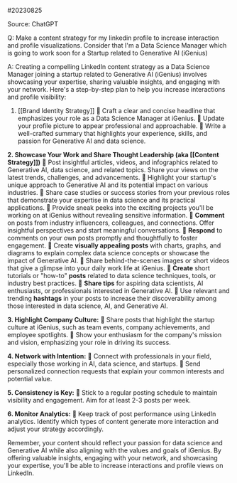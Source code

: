 #20230825

Source: ChatGPT

Q: Make a content strategy for my linkedin profile to increase interaction and profile visualizations. Consider that I'm a Data Science Manager which is going to work soon for a Startup related to Generative AI (iGenius)

A: Creating a compelling LinkedIn content strategy as a Data Science Manager joining a startup related to Generative AI (iGenius) involves showcasing your expertise, sharing valuable insights, and engaging with your network. Here's a step-by-step plan to help you increase interactions and profile visibility:

1. [[Brand Identity Strategy]]
   🔲 Craft a clear and concise headline that emphasizes your role as a Data Science Manager at iGenius.
   🔲 Update your profile picture to appear professional and approachable.
   🔲 Write a well-crafted summary that highlights your experience, skills, and passion for Generative AI and data science.

**2. Showcase Your Work and Share Thought Leadership (aka [[Content Strategy]])**
   🔲 Post insightful articles, videos, and infographics related to Generative AI, data science, and related topics. Share your views on the latest trends, challenges, and advancements.
   🔲 Highlight your startup's unique approach to Generative AI and its potential impact on various industries.
   🔲 Share case studies or success stories from your previous roles that demonstrate your expertise in data science and its practical applications.
   🔲 Provide sneak peeks into the exciting projects you'll be working on at iGenius without revealing sensitive information.
   🔲 **Comment** on posts from industry influencers, colleagues, and connections. Offer insightful perspectives and start meaningful conversations.
   🔲 **Respond** to comments on your own posts promptly and thoughtfully to foster engagement.
   🔲 Create **visually appealing posts** with charts, graphs, and diagrams to explain complex data science concepts or showcase the impact of Generative AI.
   🔲 Share behind-the-scenes images or short videos that give a glimpse into your daily work life at iGenius.
   🔲 **Create** short tutorials or "how-to" **posts** related to data science techniques, tools, or industry best practices.
   🔲 **Share tips** for aspiring data scientists, AI enthusiasts, or professionals interested in Generative AI.
   🔲 Use relevant and trending **hashtags** in your posts to increase their discoverability among those interested in data science, AI, and Generative AI.

**3. Highlight Company Culture:**
   🔲 Share posts that highlight the startup culture at iGenius, such as team events, company achievements, and employee spotlights.
   🔲 Show your enthusiasm for the company's mission and vision, emphasizing your role in driving its success.
   

**4. Network with Intention:**
   🔲 Connect with professionals in your field, especially those working in AI, data science, and startups.
   🔲 Send personalized connection requests that explain your common interests and potential value.

**5. Consistency is Key:**
   🔲 Stick to a regular posting schedule to maintain visibility and engagement. Aim for at least 2-3 posts per week.

**6. Monitor Analytics:**
   🔲 Keep track of post performance using LinkedIn analytics. Identify which types of content generate more interaction and adjust your strategy accordingly.

Remember, your content should reflect your passion for data science and Generative AI while also aligning with the values and goals of iGenius. By offering valuable insights, engaging with your network, and showcasing your expertise, you'll be able to increase interactions and profile views on LinkedIn.